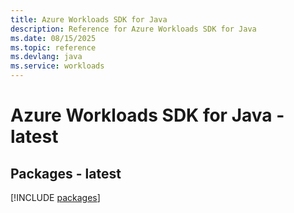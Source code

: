 ```yaml
---
title: Azure Workloads SDK for Java
description: Reference for Azure Workloads SDK for Java
ms.date: 08/15/2025
ms.topic: reference
ms.devlang: java
ms.service: workloads
---
```

# Azure Workloads SDK for Java - latest
## Packages - latest
[!INCLUDE [packages](workloads-index.md)]